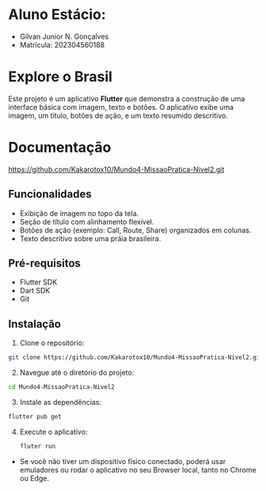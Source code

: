 # Aluno Estácio:
- Gilvan Junior N. Gonçalves
- Matrícula: 202304560188

# Explore o Brasil
Este projeto é um aplicativo **Flutter** que demonstra a construção de uma interface básica com imagem, texto e botões. O aplicativo exibe uma imagem, um título, botões de ação, e um texto resumido descritivo.

# Documentação
https://github.com/Kakarotox10/Mundo4-MissaoPratica-Nivel2.git


## Funcionalidades
- Exibição de imagem no topo da tela.
- Seção de título com alinhamento flexível.
- Botões de ação (exemplo: Call, Route, Share) organizados em colunas.
- Texto descritivo sobre uma práia brasileira.
  
## Pré-requisitos
- Flutter SDK
- Dart SDK
- Git

## Instalação
1. Clone o repositório:
  ``` bash
  git clone https://github.com/Kakarotox10/Mundo4-MissaoPratica-Nivel2.git
  ```
2. Navegue até o diretório do projeto:
  ```bash
  cd Mundo4-MissaoPratica-Nivel2
  ```

3. Instale as dependências:
  ``` bash 
  flutter pub get
  ```

4. Execute o aplicativo:
   ```bash
   fluter run
   ```
- Se você não tiver um dispositivo físico conectado, poderá usar emuladores ou rodar o aplicativo no seu Browser local, tanto no Chrome ou Edge.
   

